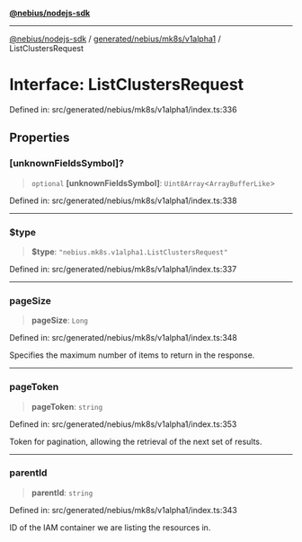 [**@nebius/nodejs-sdk**](../../../../../README.md)

***

[@nebius/nodejs-sdk](../../../../../README.md) / [generated/nebius/mk8s/v1alpha1](../README.md) / ListClustersRequest

# Interface: ListClustersRequest

Defined in: src/generated/nebius/mk8s/v1alpha1/index.ts:336

## Properties

### \[unknownFieldsSymbol\]?

> `optional` **\[unknownFieldsSymbol\]**: `Uint8Array`\<`ArrayBufferLike`\>

Defined in: src/generated/nebius/mk8s/v1alpha1/index.ts:338

***

### $type

> **$type**: `"nebius.mk8s.v1alpha1.ListClustersRequest"`

Defined in: src/generated/nebius/mk8s/v1alpha1/index.ts:337

***

### pageSize

> **pageSize**: `Long`

Defined in: src/generated/nebius/mk8s/v1alpha1/index.ts:348

Specifies the maximum number of items to return in the response.

***

### pageToken

> **pageToken**: `string`

Defined in: src/generated/nebius/mk8s/v1alpha1/index.ts:353

Token for pagination, allowing the retrieval of the next set of results.

***

### parentId

> **parentId**: `string`

Defined in: src/generated/nebius/mk8s/v1alpha1/index.ts:343

ID of the IAM container we are listing the resources in.
